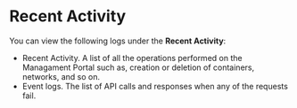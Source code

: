 # Recent Activity ## 

You can view the following logs under the **Recent Activity**:

- Recent Activity. A list of all the operations performed on the Managament Portal such as, creation or deletion of containers, networks, and so on. 
- Event logs. The list of API calls and responses when any of the requests fail.